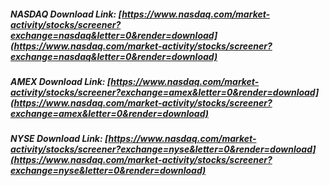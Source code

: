 ##### NASDAQ Download Link: [https://www.nasdaq.com/market-activity/stocks/screener?exchange=nasdaq&letter=0&render=download](https://www.nasdaq.com/market-activity/stocks/screener?exchange=nasdaq&letter=0&render=download)

##### AMEX Download Link: [https://www.nasdaq.com/market-activity/stocks/screener?exchange=amex&letter=0&render=download](https://www.nasdaq.com/market-activity/stocks/screener?exchange=amex&letter=0&render=download)

##### NYSE Download Link: [https://www.nasdaq.com/market-activity/stocks/screener?exchange=nyse&letter=0&render=download](https://www.nasdaq.com/market-activity/stocks/screener?exchange=nyse&letter=0&render=download)
